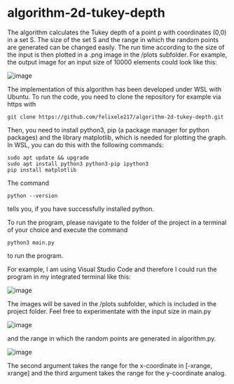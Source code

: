 # algorithm-2d-tukey-depth
The algorithm calculates the Tukey depth of a point p with coordinates (0,0) in a set S. The size of the set S and the range in which the random points are generated can be changed easily. The run time according to the size of the input is then plotted in a .png image in the /plots subfolder. For example, the output image for an input size of 10000 elements could look like this:  

![image](https://user-images.githubusercontent.com/50794814/172379826-eeb4f655-62d5-49f3-9ac2-ab131b70bde1.png)

The implementation of this algorithm has been developed under WSL with Ubuntu. To run the code, you need to clone the repository for example via https with
```
git clone https://github.com/felixele217/algorithm-2d-tukey-depth.git
```

Then, you need to install python3, pip (a package manager for python packages) and the library matplotlib, which is needed for plotting the graph. In WSL, you can do this with the following commands:
```
sudo apt update && upgrade
sudo apt install python3 python3-pip ipython3
pip install matplotlib
```

The command 
```
python --version
```
tells you, if you have successfully installed python.

To run the program, please navigate to the folder of the project in a terminal of your choice and execute the command
```
python3 main.py
``` 
to run the program.  

For example, I am using Visual Studio Code and therefore I could run the program in my integrated terminal like this:  

![image](https://user-images.githubusercontent.com/50794814/172377711-07f6223b-aaa1-4b59-8704-d959dcdfe40b.png)

The images will be saved in the /plots subfolder, which is included in the project folder. Feel free to experimentate with the input size in main.py  

![image](https://user-images.githubusercontent.com/50794814/172378099-49e100dc-9e05-4253-a24d-a0b64edceb40.png)  

and the range in which the random points are generated in algorithm.py.  

![image](https://user-images.githubusercontent.com/50794814/172378431-eb54f85e-460d-4378-afef-d53a6318e4c2.png)  

The second argument takes the range for the x-coordinate in [-xrange, xrange] and the third argument takes the range for the y-coordinate analog.







